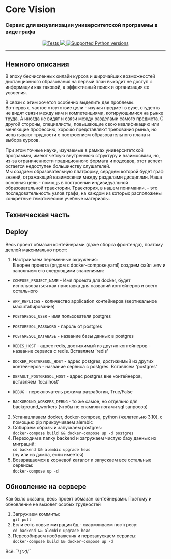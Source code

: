 # Core Vision

### Cервис для визуализации университетской программы в виде графа

<p align="center">
    <a href="https://github.com/dademon333/CoreVision/actions/workflows/pipeline.yaml" target="_blank">
        <img src="https://github.com/dademon333/CoreVision/actions/workflows/pipeline.yaml/badge.svg" alt="Tests">
    </a>
    <a href="https://codecov.io/gh/dademon333/CoreVision" target="_blank">
        <img src="https://codecov.io/gh/dademon333/CoreVision/branch/master/graph/badge.svg?token=23HZLHIQU5"/> 
    </a>
    <a href="https://www.python.org/downloads/release/python-3110/" target="_blank">
        <img src="https://img.shields.io/badge/python-3.11-blue.svg" alt="Supported Python versions">
    </a>
</p>

---

## Немного описания
В эпоху бесчисленных онлайн курсов и широчайших возможностей дистанционного образования
на первый план выходит не доступ к информации как таковой, а эффективный поиск и организация ее усвоения.

В связи с этим хочется особенно выделить две проблемы:  
Во-первых, частое отсутствие цели - изучая предмет в вузе, студенты не видят связи между ним и компетенциями,
котирующимися на рынке труда. А иногда не видят и связи между разделами самого предмета.
С другой стороны, специалисты, повышающие свою квалификацию или меняющие профессию,
хорошо представляют требования рынка, но испытывают трудности с построением образовательного плана и выбора курсов.

При этом точные науки, изучаемые в рамках университетской программы, имеют четкую внутреннюю структуру и взаимосвязи,
но, из-за ограниченности традиционного формата и подходов, этот аспект остается недоступен большинству слушателей.  
Мы создаем образовательную платформу, сердцем которой будет граф знаний, отражающий взаимосвязи между разделами дисциплин.
Наша основная цель - помощь в построении индивидуальной образовательной траектории. Траектория, в нашем понимании, - 
это последовательность узлов графа, на каждом из которых расположены конкретные тематические учебные материалы.


## Техническая часть

## Deploy

Весь проект обмазан контейнерами (даже сборка фронтенда), поэтому деплой максимально прост:

1. Настраиваем переменные окружения:  
  В корне проекта (рядом с docker-compose.yaml) создаем файл .env и заполняем его следующими значениями:
  * `COMPOSE_PROJECT_NAME` - Имя проекта для docker, будет использоваться 
     как приставка для названий контейнеров и всего остального
  * `APP_REPLICAS` - количество application контейнеров (вертикальное масштабирование)

  * `POSTGRESQL_USER` - имя пользователя postgres
  * `POSTGRESQL_PASSWORD` - пароль от postgres
  * `POSTGRESQL_DATABASE` - название базы данных в postgres

  * `REDIS_HOST` - адрес redis, достижимый из других контейнеров -
  название сервиса с redis. Вставляем 'redis'
  * `DOCKER_POSTGRESQL_HOST` - адрес postgres, достижимый из других контейнеров -
  название сервиса с postgres. Вставляем 'postgres'
  * `DEFAULT_POSTGRESQL_HOST` - адрес postgres вне контейнеров, вставляем 'localhost'
  * `DEBUG` - переключатель режима разработки, True/False
  * `BACKGROUND_WORKERS_DEBUG` - то же самое, но отдельно для background_workers
(чтобы не спамили логами sql запросов)

2. Устанавливаем docker, docker-compose, python (желательно 3.10), с помощью pip прикручиваем alembic
3. Собираем образы и запускаем postgres:  
`docker-compose build && docker-compose up -d postgres`
4. Переходим в папку backend и загружаем чистую базу данных из миграций:  
`cd backend && alembic upgrade head`  
(ну или из дампа, если имеется)
5. Возвращаемся в корневой каталог и запускаем все остальные сервисы:  
`docker-compose up -d`

## Обновление на сервере

Как было сказано, весь проект обмазан контейнерами.
Поэтому и обновление не вызовет особых трудностей

1. Загружаем коммиты:  
`git pull`  
2. Если есть новые миграции бд - скармливаем постгресу:  
`cd backend && alembic upgrade head`  
3. Пересобираем изображения и перезапускаем сервисы:  
`docker-compose build && docker-compose up -d`  

Всё. ¯\\_(ツ)_/¯